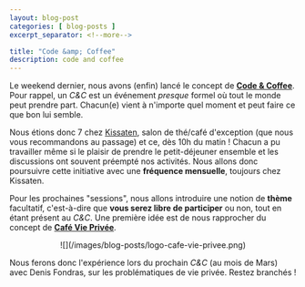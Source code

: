 ```yaml
---
layout: blog-post
categories: [ blog-posts ]
excerpt_separator: <!--more-->

title: "Code &amp; Coffee"
description: code and coffee
---
```




Le weekend dernier, nous avons (enfin) lancé le concept de [**Code &
Coffee**](/code-and-coffee.html).  Pour rappel, un _C&C_ est un événement
_presque_ formel où tout le monde peut prendre part. Chacun(e) vient à
n'importe quel moment et peut faire ce que bon lui semble.

Nous étions donc 7 chez [Kissaten](http://www.kissaten.fr/), salon de thé/café
d'exception (que nous vous recommandons au passage) et ce, dès 10h du matin !
Chacun a pu travailler même si le plaisir de prendre le petit-déjeuner ensemble
et les discussions ont souvent préempté nos activités. Nous allons donc
poursuivre cette initiative avec une **fréquence mensuelle**, toujours chez
Kissaten.

Pour les prochaines "sessions", nous allons introduire une notion de **thème**
facultatif, c'est-à-dire que **vous serez libre de participer** ou non, tout en
étant présent au _C&C_. Une première idée est de nous rapprocher du concept de
[**Café Vie Privée**](http://genma.free.fr/?Faites-aussi-des-Cafes-vie-privee).

<center>
![](/images/blog-posts/logo-cafe-vie-privee.png)
</center>

Nous ferons donc l'expérience lors du prochain _C&C_ (au mois de Mars) avec
Denis Fondras, sur les problématiques de vie privée. Restez branchés !
